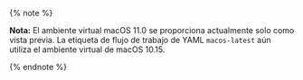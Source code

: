 {% note %}

**Nota:** El ambiente virtual macOS 11.0 se proporciona actualmente solo como vista previa. La etiqueta de flujo de trabajo de YAML `macos-latest` aún utiliza el ambiente virtual de macOS 10.15.

{% endnote %}
